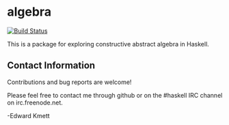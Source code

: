 algebra
==========

[![Build Status](https://secure.travis-ci.org/ekmett/algebra.png?branch=master)](http://travis-ci.org/ekmett/algebra)

This is a package for exploring constructive abstract algebra in Haskell.

Contact Information
-------------------

Contributions and bug reports are welcome!

Please feel free to contact me through github or on the #haskell IRC channel on irc.freenode.net.

-Edward Kmett
